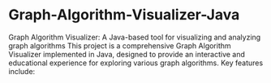 # Graph-Algorithm-Visualizer-Java
Graph Algorithm Visualizer: A Java-based tool for visualizing and analyzing graph algorithms This project is a comprehensive Graph Algorithm Visualizer implemented in Java, designed to provide an interactive and educational experience for exploring various graph algorithms. Key features include:
